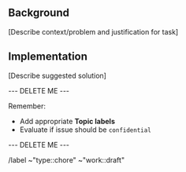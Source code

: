 ## Background

[Describe context/problem and justification for task]

## Implementation

[Describe suggested solution]

--- DELETE ME ---

Remember:

- Add appropriate **Topic labels**
- Evaluate if issue should be `confidential` 

--- DELETE ME ---

/label ~"type::chore" ~"work::draft"
